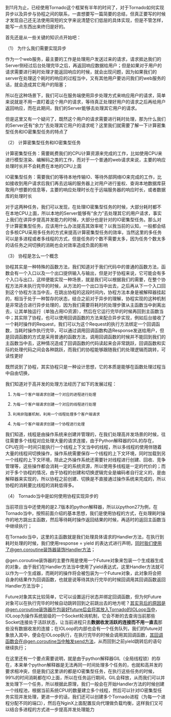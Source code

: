 到11月为止，已经使用Tornado这个框架有半年的时间了，对于Tornado如何实现异步以及异步与协程之间的联系，一直想要写一篇简要的总结，但真正要写的时候才发现自己还无法使用简短的文字来说清楚它们低层的具体实现，但是不管怎样，能写一点东西出来终归是好的。



首先还是从一些关键的知识点开始吧：



（1）    为什么我们需要实现异步

作为一个web服务，最主要的工作是处理用户发送过来的请求，请求抵达我们的Server侧经过后台处理完毕之后，再返回响应数据给用户；但是如果对于用户的请求需要进行耗时处理才能返回响应的时候，就会出现问题，因为如果我们的server在处理这个耗时的响应的过程当中，又有其他用户要访问我们的web服务的话，就会造成其它用户的阻塞；

所以在这种场景下，我们可以在服务端使用异步处理方式来响应用户的请求，简单来说就是不用一直盯着这个用户的请求，等待真正处理好用户的请求之后再给用户返回响应，而在此期间，我们的Server能够去处理其它用户的请求。

但是这里又有一个疑问了，既然这个用户的请求需要进行耗时处理，那为什么我们的Server还有“余力”去处理其它用户的请求呢？这里我们就需要了解一下计算密集型任务和IO密集型任务的特点了



（2）    计算密集型任务和IO密集型任务

计算密集型任务：需要耗费我们的CPU计算资源来完成的工作，比如使用CPU来进行模型渲染、编解码之类的工作，而对于一个普通的web请求来说，主要的响应处理时长并不会耗费在本地的CPU上面

IO密集型任务：需要我们的等待本地传输IO、等待外部网络IO来完成的工作，比如接收到用户请求后我们再去远端的服务器上对用户进行鉴权、查询本地数据库获取用户想要的信息等，主要的响应处理时长在于远端服务器的响应时长，或者数据库的处理时长

对于这两种任务，我们可以发现，在处理IO密集型任务的时候，大部分耗时都不在本地CPU上面，所以本地的Server能够有“余力”去处理其它的用户请求，事实上我们在讲异步提高并发能力的时候，大部分也是针对的IO密集型任务。那么对于计算密集型任务，应该用什么办法提高其效率呢？以我当前的认知，一般都会结合多核CPU采用多任务的方式来提高计算密集型任务的效率，当然这里的多任务可以是多进程或者多线程的方式，但是任务的个数不需要太多，因为任务个数太多的话任务之间切换的消耗也会对效率造成负面的影响



（3）    协程是怎么一个概念

协程其实是一种特殊的函数方法，我们知道对于我们代码中的普通的函数方法，函数会有一个入口以及一个出口提供输入与输出，但是对于协程来说，它可能会有多个入口与出口，这样便能实现一种场景，就是我们可以根据我们的需要，在整个协程方法并未执行完毕的时候，从方法的一个出口当中出去，之后再从下一个入口回到这个协程方法当中去，在跳出协程的这段时间内，协程方法本身是被解释器挂起的，相当于处于一种暂存的状态，结合之前对于异步的理解，协程实现的这种机制是非常适合进行异步处理的，因为我们需要将耗时的处理步骤从主函数当中剥离出去，让其单独运行（单独占用IO资源），然后在它运行完毕的时候再回到主函数当中；其实除了协程，也可以使用回调函数的方法来配合异步实现，例如后台接收了一个耗时操作的Request，我们可以为这个Request的执行方法绑定一个回调函数，当耗时操作执行完毕，可以通过调用回调函数构造Response发送给用户，但是回调函数的方式是采用普通的函数方法，调用回调函数的时候并不能回到我们的主函数当中去，这种情况造成了回调函数的代码读起来会非常跳跃，回调函数和实际的处理代码之间会各种跳跃，而我们的协程能够跟随我们的处理逻辑而跳转，可读性更好

既然说到了协程，其实协程只是一种设计思想，它的本质是能够在函数处理过程当中自由切换，



我们知道对于高并发的处理方法经历了如下的发展过程：



1.     为每一个客户端请求创建一个对应的进程进行处理

2.     为每一个客户端请求创建一个对应的线程进行处理

3.     利用非阻塞机制，利用一个线程处理多个客户端请求

4.     为每一个客户端请求创建一个协程进行处理



我们知道，线程是由操作系统来创建并管理的，在我们处理高并发场景的时候，往往需要多个线程对应处理大量的请求连接，由于Python解释器的GIL的存在，CPU在同一时间只能执行一个线程上下文当中的线程，所以多线程的使用伴随着大量的线程间切换操作，操作系统需要保存一个线程的上下文环境，同时加载到另一个线程的上下文环境，除此之外操作系统还需要针对线程进行创建、回收、竞争管理等，这些操作都会消耗一定的系统资源，所以使用多线程是一定的代价的；而对于多个协程的情况，由于协程的创建和切换逻辑完全是编码者自行定义的，是由解释器来实现的，所以协程之前创建、切换是不直接通过操作系统来完成的，所以协程的消耗要比线程的消耗低得多。



（4）    Tornado当中是如何使用协程实现异步的

当前项目当中还使用的是2.7版本的python解释器，所以以python27为例，在Tornado当中，按照前面介绍的基本思想，我们是使用协程的方式，在处理耗时操作的地方跳出主函数，然后等待耗时操作返回结果的时候，再适时的返回主函数当中继续执行；

在Tornado当中，这里的主函数就是我们处理具体请求的Handler方法，在执行到耗时处理的时候，我们使用response = yield 的表达式进行声明，同时我们使用了@gen.coroutine装饰器装饰Handler方法；

@gen.coroutine装饰器的主要作用是使用一个Future对象来包装一个生成器生成的对象，由于我们在Handler方法当中使用了yield表达式，这里Handler方法就可以作为一个生成器，而耗时的操作将会被包装为一个Future对象，此对象将会把自身的结果作为回调函数，也就是说等待其执行完毕的时候回调用其回调函数返回Handler方法当中；

Future对象其实比较简单，它可以设置运行状态并绑定回调函数，但为何Future对象可以在执行完毕的时候自动跳转回到之前跳出去的地方呢？其实背后的原因是@gen.coroutine装饰器在包装好future后会将其放入Tornado的IOLoop当中，IOLoop为操作系统层级的一个Socket轮询机制，它会不断的去查询当前那些Socket连接处于活跃状态，让当前进程只去**数据收发活跃的连接而不用一直去**那些没有数据收发的连接；在IOLoop的内部也会有一个任务队列，我们的future对象放入其中，便会在IOLoop执行，在执行完毕的时候会调用其回调函数，其回调函数会在@gen.coroutine当中触发send方法，从而回到之前yield跳转后的语句继续执行；

在这里还有一个要点需要说明，就是由于python解释器GIL（全局线程锁）的存在，本来单个python解释器是无法再同一时间处理多个任务的，也就和高并发的要求相冲突，但是我们这里讲的都是IO密集型任务，在执行这些任务的时候，99%的时间消耗都在IO上面，所以在任务运行期间，GIL会释放，从而我们可以并发处理下一个任务，所以根据此原理，我们一般会在开始Handler方法的时候创建一个线程池，根据当前系统CPU的数量建立多个线程，然后可以针对IO密集型任务实现并发处理，更进一步的话，我们还可以创建多个Tornado进程（为每一个进程分配不同的端口），然后在NginX上面配置反向代理做负载均衡，这样我们又可以结合多进程的方式进一步提高并发处理能力
